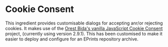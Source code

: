 # Cookie Consent
This ingredient provides customisable dialogs for accepting anr/or rejecting cookies. It makes use of the
[Orest Bida's vanilla JavaScript Cookie Consent](https://github.com/orestbida/cookieconsent) project, (currently using version 2.9.1).  This has been customised to make it easier to deploy and configure for an EPrints repository archive.
